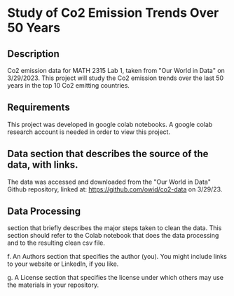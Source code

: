 # Study of Co2 Emission Trends Over 50 Years

## Description
Co2 emission data for MATH 2315 Lab 1, taken from "Our World in Data" on 3/29/2023. This project will study the Co2 emission trends over the last 50 years in the top 10 Co2 emitting countries. 

## Requirements
  This project was developed in google colab notebooks. A google colab research account is needed in order to view this project.

## Data section that describes the source of the data, with links.
  The data was accessed and downloaded from the "Our World in Data" Github repository, linked at: https://github.com/owid/co2-data on 3/29/23.
  
## Data Processing 
section that briefly describes the major steps taken to clean the data. This section should refer to the Colab notebook that does the data processing and to the resulting clean csv file.

f. An Authors section that specifies the author (you). You might include links to your website or LinkedIn, if you like.

g. A License section that specifies the license under which others may use the materials in your repository.
